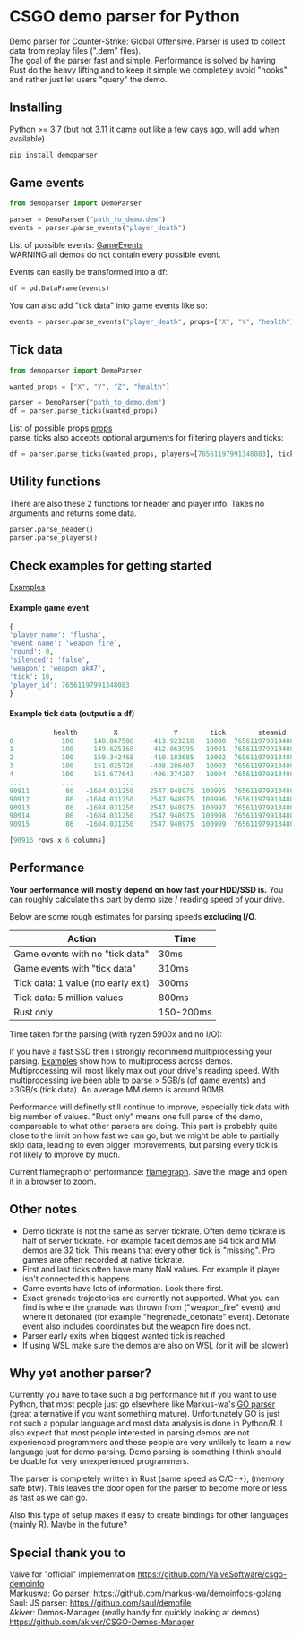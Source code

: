 # CSGO demo parser for Python

Demo parser for Counter-Strike: Global Offensive. Parser is used to collect data from replay files (".dem" files).  
The goal of the parser fast and simple. Performance is solved by having Rust do the heavy lifting and to keep it simple we completely avoid "hooks" and rather just let users "query" the demo.

## Installing
Python >= 3.7 (but not 3.11 it came out like a few days ago, will add when available)
```bash
pip install demoparser
```

## Game events

```python
from demoparser import DemoParser

parser = DemoParser("path_to_demo.dem")
events = parser.parse_events("player_death")
```
List of possible events: [GameEvents](https://wiki.alliedmods.net/Counter-Strike:_Global_Offensive_Events)  
WARNING all demos do not contain every possible event.


Events can easily be transformed into a df:
```python
df = pd.DataFrame(events)
```
You can also add "tick data" into game events like so:
```python
events = parser.parse_events("player_death", props=["X", "Y", "health"])
```
## Tick data
```python
from demoparser import DemoParser

wanted_props = ["X", "Y", "Z", "health"]

parser = DemoParser("path_to_demo.dem")
df = parser.parse_ticks(wanted_props)
```
List of possible props:[props](https://github.com/LaihoE/Python-demoparser/blob/main/vars.md)  
parse_ticks also accepts optional arguments for filtering players and ticks:

```python
df = parser.parse_ticks(wanted_props, players=[76561197991348083], ticks=[489, 5884])
```


## Utility functions
There are also these 2 functions for header and player info. Takes no arguments and returns some data.
```python
parser.parse_header()
parser.parse_players()
```
## Check examples for getting started
[Examples](https://github.com/LaihoE/Python-demoparser/tree/main/examples)

#### Example game event
```python
{
'player_name': 'flusha',
'event_name': 'weapon_fire',
'round': 0,
'silenced': 'false',
'weapon': 'weapon_ak47',
'tick': 18,
'player_id': 76561197991348083
}
```

#### Example tick data (output is a df)


```python
           health         X              Y        tick        steamid       name
0            100     148.867508    -413.923218   10000  76561197991348083  flusha
1            100     149.625168    -412.063995   10001  76561197991348083  flusha
2            100     150.342468    -410.183685   10002  76561197991348083  flusha
3            100     151.025726    -408.286407   10003  76561197991348083  flusha
4            100     151.677643    -406.374207   10004  76561197991348083  flusha
...          ...            ...            ...     ...                ...     ...
90911         86   -1684.031250    2547.948975  100995  76561197991348083  flusha
90912         86   -1684.031250    2547.948975  100996  76561197991348083  flusha
90913         86   -1684.031250    2547.948975  100997  76561197991348083  flusha
90914         86   -1684.031250    2547.948975  100998  76561197991348083  flusha
90915         86   -1684.031250    2547.948975  100999  76561197991348083  flusha

[90916 rows x 6 columns]
```

## Performance

**Your performance will mostly depend on how fast your HDD/SSD is.** You can roughly calculate this part by demo size / reading speed of your drive.

Below are some rough estimates for parsing speeds **excluding I/O**. 


| Action                             | Time      |
| ---------------------------------- | --------- |
| Game events with no "tick data"    | 30ms      |
| Game events with "tick data"       | 310ms     |
| Tick data: 1 value (no early exit) | 300ms     |
| Tick data: 5 million values        | 800ms     |
| Rust only                          | 150-200ms |

Time taken for the parsing (with ryzen 5900x and no I/O):

If you have a fast SSD then i strongly recommend multiprocessing your parsing. [Examples](https://github.com/LaihoE/Python-demoparser/tree/main/examples) show how to multiprocess across demos. Multiprocessing will most likely max out your drive's reading speed. With multiprocessing ive been able to parse > 5GB/s (of game events) and >3GB/s (tick data). An average MM demo is around 90MB.

Performance will definetly still continue to improve, especially tick data with big number of values.
"Rust only" means one full parse of the demo, compareable to what other parsers are doing. This part is probably quite close to the limit on how fast we can go, but we might be able to partially skip data, leading to even bigger improvements, but parsing every tick is not likely to improve by much.

Current flamegraph of performance: [flamegraph](https://github.com/LaihoE/Python-demoparser/blob/main/flamegraph.svg). Save the image and open it in a browser to zoom.

## Other notes
- Demo tickrate is not the same as server tickrate. Often demo tickrate is half of server tickrate. For example faceit demos are 64 tick and MM demos are 32 tick. This means that every other tick is "missing". Pro games are often recorded at native tickrate.
- First and last ticks often have many NaN values. For example if player isn't connected this happens.
- Game events have lots of information. Look there first.
- Exact granade trajectories are currently not supported. What you can find is where the granade was thrown from ("weapon_fire" event) and where it detonated (for example "hegrenade_detonate" event). Detonate event also includes coordinates but the weapon fire does not.
- Parser early exits when biggest wanted tick is reached
- If using WSL make sure the demos are also on WSL (or it will be slower)


## Why yet another parser?
Currently you have to take such a big performance hit if you want to use Python, that most people just go elsewhere like Markus-wa's [GO parser](https://github.com/markus-wa/demoinfocs-golang) (great alternative if you want something mature). Unfortunately GO is just not such a popular language and most data analysis is done in Python/R. I also expect that most people interested in parsing demos are not experienced programmers and these people are very unlikely to learn a new language just for demo parsing. Demo parsing is something I think should be doable for very unexperienced programmers. 

The parser is completely written in Rust (same speed as C/C++), (memory safe btw). This leaves the door open for the parser to become more or less as fast as we can go.

Also this type of setup makes it easy to create bindings for other languages (mainly R). Maybe in the future?

## Special thank you to
Valve for "official" implementation https://github.com/ValveSoftware/csgo-demoinfo  
Markuswa: Go parser: https://github.com/markus-wa/demoinfocs-golang  
Saul: JS parser: https://github.com/saul/demofile  
Akiver: Demos-Manager (really handy for quickly looking at demos) https://github.com/akiver/CSGO-Demos-Manager  
